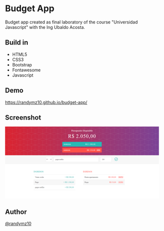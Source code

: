 # Budget App

Budget app created as final laboratory of the course "Universidad Javascript" with the Ing Ubaldo Acosta.

## Build in

- HTML5
- CSS3
- Bootstrap
- Fontawesome
- Javascript

## Demo

<https://randymz10.github.io/budget-app/>

## Screenshot

![budget-app](img/budget-app.png)

## Author

[@randymz10](https://github.com/randymz10)
